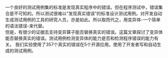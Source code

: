 一个良好的测试用例集的标准是发现真实程序中的错误。但在程序测试中，错误集合是不可知的。所以测试很难以“发现真实错误”的标准设计测试用例。对开发自动生成测试用例的工具的研究人员，亦是如此。所以取而代之，用变异体-一个简单的语法错误-来代替。  
但是，有很少的证据去支持变异算子能否替换真实的错误。这篇文章探讨了变异体能否替换真实的错误。测试用例检测变异体的能力是否和检测程序错误的能力有关。
我们实验使用了357个真实的错误在5个开源应用。使用了开发者写和自动生成的测试用例。